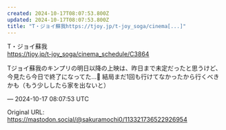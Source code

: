 ```yaml
---
created: 2024-10-17T08:07:53.800Z
updated: 2024-10-17T08:07:53.800Z
title: "T・ジョイ蘇我https://tjoy.jp/t-joy_soga/cinema[...]"
---
```


<p>T・ジョイ蘇我<br /><a href="https://tjoy.jp/t-joy_soga/cinema_schedule/C3864" target="_blank" rel="nofollow noopener" translate="no"><span class="invisible">https://</span><span class="ellipsis">tjoy.jp/t-joy_soga/cinema_sche</span><span class="invisible">dule/C3864</span></a></p><p>Tジョイ蘇我のキンプリの明日以降の上映は、昨日まで未定だったと思うけど、今見たら今日で終了になってた…🥲 結局まだ1回も行けてなかったから行くべきかも（もう少ししたら家を出ないと）</p>

&mdash; 2024-10-17 08:07:53 UTC

Original URL: https://mastodon.social/@sakuramochi0/113321736522926954
